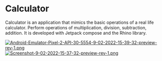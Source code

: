 # Calculator
Calculator is an application that mimics the basic operations of a real life calculator. Perform operations of multiplication, division, subtraction, addition. It is developed with Jetpack compose and the Rhino library.

[![Android-Emulator-Pixel-2-API-30-5554-9-02-2022-15-39-32-preview-rev-1.png](https://i.postimg.cc/9MYJrHwL/Android-Emulator-Pixel-2-API-30-5554-9-02-2022-15-39-32-preview-rev-1.png)](https://postimg.cc/47nzSM5c)  [![Screenshot-9-02-2022-15-37-32-preview-rev-1.png](https://i.postimg.cc/02wKfdcs/Screenshot-9-02-2022-15-37-32-preview-rev-1.png)](https://postimg.cc/tY9gR6KS)
